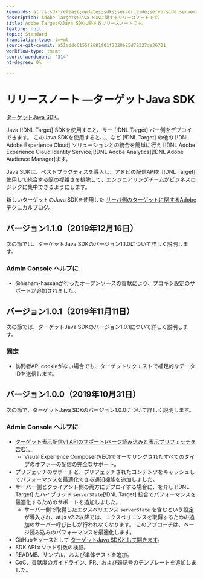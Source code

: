 ```yaml
---
keywords: at.js;sdk;release;updates;sdks;server side;serverside;server-side;java;java sdk
description: Adobe TargetのJava SDKに関するリリースノートです。
title: Adobe TargetのJava SDKに関するリリースノートです。
feature: null
topic: Standard
translation-type: tm+mt
source-git-commit: a51addc6155f2681f01f2329b25d72327de36701
workflow-type: tm+mt
source-wordcount: '314'
ht-degree: 0%

---
```



# リリースノート —ターゲットJava SDK

[ターゲットJava SDK](https://github.com/adobe/target-java-sdk)。

Java [!DNL Target] SDKを使用すると、サー [!DNL Target] バー側をデプロイできます。 このJava SDKを使用すると、、、など [!DNL Target] の他の [!DNL Adobe Experience Cloud] ソリューションとの統合を簡単に行え [!DNL Adobe Experience Cloud Identity Service][!DNL Adobe Analytics][!DNL Adobe Audience Manager]ます。

Java SDKは、ベストプラクティスを導入し、アドビの配信APIを [!DNL Target] 使用して統合する際の複雑さを排除して、エンジニアリングチームがビジネスロジックに集中できるようにします。

新しいターゲットのJava SDKを使用した [サーバ側のターゲットに関するAdobeテクニカルブログ](https://medium.com/adobetech/server-side-optimization-with-the-new-target-java-sdk-421dc418a3f2)。

## バージョン1.1.0（2019年12月16日）

次の節では、ターゲットJava SDKのバージョン1.1.0について詳しく説明します。

### Admin Console ヘルプに

* @hisham-hassanが行ったオープンソースの貢献により、プロキシ設定のサポートが追加されました。

## バージョン1.0.1（2019年11月11日）

次の節では、ターゲットJava SDKのバージョン1.0.1について詳しく説明します。

### 固定

* 訪問者API cookieがない場合でも、ターゲットリクエストで補足的なデータIDを送信します。

## バージョン1.0.0（2019年10月31日）

次の節で、ターゲットJava SDKのバージョン1.0.0について詳しく説明します。

### Admin Console ヘルプに

* [ターゲット表示配信v1 APIのサポート(ページ読み込みと表示プリフェッチを含む)。](https://developers.adobetarget.com/api/delivery-api/)
   * Visual Experience Composer(VEC)でオーサリングされたすべてのタイプのオファーの配信の完全なサポート。
* プリフェッチのサポートと、プリフェッチされたコンテンツをキャッシュしてパフォーマンスを最適化できる通知機能を追加しました。
* サーバー側とクライアント側の両方にデプロイする場合に、を介し [!DNL Target] たハイブリッド `serverState`[!DNL Target] 統合でパフォーマンスを最適化するためのサポートを追加しました。
   * サーバー側で取得したエクスペリエンス `serverState` を含むという設定が導入され、at.js v2.2以降では、エクスペリエンスを取得するための追加のサーバー呼び出しが行われなくなります。 このアプローチは、ページ読み込みのパフォーマンスを最適化します。
* GitHubをソースとして [ターゲットJava SDKとして開きます](https://github.com/adobe/target-java-sdk)。
* SDK APIメソッド引数の検証。
* README、サンプル、および単体テストを追加。
* CoC、貢献度のガイドライン、PR、および雑誌号のテンプレートを追加しました。

